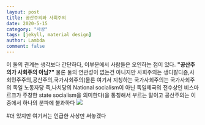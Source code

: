 ```yaml
---
layout: post
title: 공산주의와 사회주의
date: 2020-5-15
category: "사상"
tags: [jekyll, material design]
author: Lambda
comment: false
---
```


이 둘의 관계는 생각보다 간단하다, 이부분에서 사람들은 오인하는 점이 있다. **"공산주의가 사회주의 아님?"**
물론 둘의 연관성이 없는건 아니지만 사회주의는 생디칼디즘,사회민주주의,공산주의,국가사회주의(물론 여기서 지칭하는 국가사회주의는 국가사회주의 독일 노동자당 즉,나치당의 National socialism이 아닌 독일제국의 전수상인 비스마르크가 주창한 state socialism을 의미한다)을 통칭해서 부르는 말이고 공산주의는 이중에서 하나의 분파에 불과하다
![](https://zkook.github.io/assets/사회주의.png)

#더 있지만 여기서는 언급한 사상만 써놓겠다